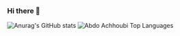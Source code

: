 ### Hi there 👋

![Anurag's GitHub stats](https://github-readme-stats.vercel.app/api?username=anuraghazra&show_icons=true&theme=radical)
<img src="https://github-readme-stats.vercel.app/api/top-langs/?username=suttapak&layout=compact&theme=dark&bg_color=0A0A0A" alt="Abdo Achhoubi Top Languages"/>
<br />
<br />
<br />
